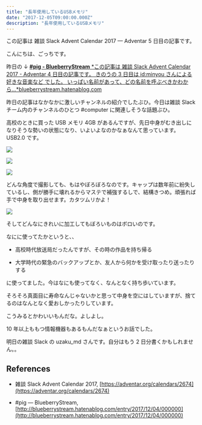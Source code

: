 ```yaml
---
title: "長年使用しているUSBメモリ"
date: "2017-12-05T09:00:00.000Z"
description: "長年使用しているUSBメモリ"
---
```


この記事は 雑談 Slack Advent Calendar 2017 — Adventar 5 日目の記事です。

こんにちは、ごっちです。

昨日の ↓
[**#pig - BlueberryStream**
*この記事は 雑談 Slack Advent Calendar 2017 - Adventar 4 日目の記事です。 きのうの 3 日目は id:minyou さんによる 好きな音楽など でした。 いっぱい名前があって、どの名前を呼ぶべきかわから…*blueberrystream.hatenablog.com](http://blueberrystream.hatenablog.com/entry/2017/12/04/000000)

昨日の記事はなかなかに激しいチャンネルの紹介でしたぶひ。今日は雑談 Slack チーム内のチャンネルのひとつ #computer に関連しそうな話題ぶひ。

高校のときに買った USB メモリ 4GB があるんですが、先日中身がむき出しになりそうな勢いの状態になり、いよいよなのかなぁなんて思っています。USB2.0 です。

![](https://cdn-images-1.medium.com/max/8064/1*nR-h5IMrBB7Q95q-TSU1Xw.jpeg)

![](https://cdn-images-1.medium.com/max/8064/1*w9wRuFLTaYmBEcmLI2_llw.jpeg)

![](https://cdn-images-1.medium.com/max/8064/1*9ct8-5GNFtnHJJ46FBi2RQ.jpeg)

どんな角度で撮影しても、もはやぼろぼろなのです。キャップは数年前に紛失しているし、側が勝手に壊れるからマステで補強するしで、結構きつめ。頑張れば手で中身を取り出せます。カタツムリかよ！

![](https://cdn-images-1.medium.com/max/8064/1*P6UDX0bD2AkOW0fgZvEpYw.jpeg)

そしてどんなにきれいに加工してもぼろいものはボロいのです。

なにに使ってたかというと、、

- 高校時代放送局だったんですが、その時の作品を持ち帰る

- 大学時代の緊急のバックアップとか、友人から何かを受け取ったり送ったりする

に使ってました。今はなにも使ってなく、なんとなく持ち歩いています。

そろそろ真面目に寿命なんじゃないかと思って中身を空にはしていますが、捨てるのはなんとなく愛おしかったりしています。

こうみるとかわいいもんだな。よしよし。

10 年以上ももつ情報機器もあるもんだなぁというお話でした。

明日の雑談 Slack の uzaku_md さんです。自分はもう 2 日分書くかもしれません。。

## References

- 雑談 Slack Advent Calendar 2017, [https://adventar.org/calendars/2674](https://adventar.org/calendars/2674)

- #pig — BlueberryStream, [http://blueberrystream.hatenablog.com/entry/2017/12/04/000000](http://blueberrystream.hatenablog.com/entry/2017/12/04/000000)
